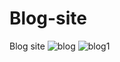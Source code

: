 # Blog-site
Blog site
![blog](https://github.com/pranjalpatil2527/Blog-site/assets/134942353/055fa65f-4374-4f8c-ac6e-b9acb660877c)
![blog1](https://github.com/pranjalpatil2527/Blog-site/assets/134942353/3a818bb4-c591-4792-854f-bd94b406e77a)

